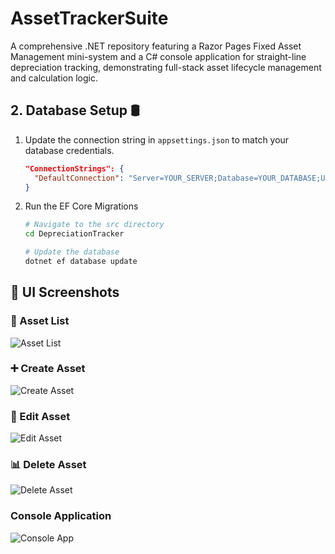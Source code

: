 # AssetTrackerSuite
A comprehensive .NET repository featuring a Razor Pages Fixed Asset Management mini-system and a C# console application for straight-line depreciation tracking, demonstrating full-stack asset lifecycle management and calculation logic.

## 2. Database Setup 🛢️

1. Update the connection string in `appsettings.json` to match your database credentials.

   ```json
   "ConnectionStrings": {
     "DefaultConnection": "Server=YOUR_SERVER;Database=YOUR_DATABASE;User Id=YOUR_USER;Password=YOUR_PASSWORD;"
   }

2. Run the EF Core Migrations

    ```sh
    # Navigate to the src directory
    cd DepreciationTracker
    
    # Update the database
    dotnet ef database update
    ```


## 📸 UI Screenshots

### 🧭 Asset List

![Asset List](./Screenshots/asset-list.png)

### ➕ Create Asset

![Create Asset](./screenshots/create-asset.png)

### 🧾 Edit Asset

![Edit Asset](./screenshots/edit-asset.png)

### 📊 Delete Asset

![Delete Asset](./screenshots/delete-asset.png)

### Console Application
![Console App](./screenshots/console-app.png)